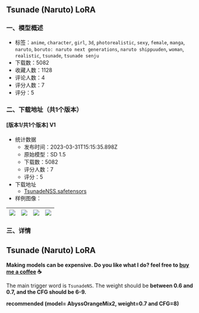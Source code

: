 ## Tsunade (Naruto) LoRA
### 一、模型概述

- 标签：`anime`, `character`, `girl`, `3d`, `photorealistic`, `sexy`, `female`, `manga`, `naruto`, `boruto: naruto next generations`, `naruto shippuuden`, `woman`, `realistic`, `tsunade`, `tsunade senju`
- 下载数：5082
- 收藏人数：1128
- 评论人数：4
- 评分人数：7
- 评分：5

### 二、下载地址（共1个版本）

#### [版本1/共1个版本] V1

- 统计数据
  - 发布时间：2023-03-31T15:15:35.898Z
  - 原始模型：SD 1.5
  - 下载数：5082
  - 评分人数：7
  - 评分：5
- 下载地址
  - [TsunadeNSS.safetensors](https://civitai.com/api/download/models/25804)
- 样例图像：

| <img src="https://image.civitai.com/xG1nkqKTMzGDvpLrqFT7WA/f869d197-f6a8-4926-db01-7fe5f682f800/width=450/283668.jpeg" /> | <img src="https://image.civitai.com/xG1nkqKTMzGDvpLrqFT7WA/e53ff5c5-4a88-471f-9116-6c9fa2c22300/width=450/283681.jpeg" /> | <img src="https://image.civitai.com/xG1nkqKTMzGDvpLrqFT7WA/4275163a-21a8-4810-cf65-92c2ebe71700/width=450/283679.jpeg" /> | <img src="https://image.civitai.com/xG1nkqKTMzGDvpLrqFT7WA/f45e273f-35aa-4dff-a07c-4099c2992900/width=450/283678.jpeg" /> |
| ---- | ---- | ---- | ---- |


### 三、详情
<h2>Tsunade (Naruto) LoRA</h2><p><strong>Making models can be expensive. Do you like what I do? feel free to </strong><a target="_blank" rel="ugc" href="https://www.buymeacoffee.com/Peithos"><strong>buy me a coffee</strong></a><strong> ☕</strong></p><p>The main trigger word is <code>TsunadeNS</code>. The weight should be <strong>between 0.6 and 0.7, and the CFG should be 6-9.</strong></p><p><strong>recommended (model= AbyssOrangeMix2, weight=0.7 and CFG=8)</strong></p>